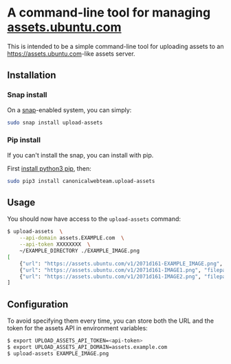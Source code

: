 # A command-line tool for managing [assets.ubuntu.com](https://github.com/canonical-web-and-design/assets.ubuntu.com)

This is intended to be a simple command-line tool for uploading assets to an <https://assets.ubuntu.com>-like assets
server.

## Installation

### Snap install

On a [snap](https://snapcraft.io/)-enabled system, you can simply:

``` bash
sudo snap install upload-assets
```

### Pip install

If you can't install the snap, you can install with pip.

First [install python3 pip](http://stackoverflow.com/questions/6587507/how-to-install-pip-with-python-3), then:

``` bash
sudo pip3 install canonicalwebteam.upload-assets
```

## Usage

You should now have access to the `upload-assets` command:

``` bash
$ upload-assets  \
    --api-domain assets.EXAMPLE.com  \
    --api-token XXXXXXXX  \
    ~/EXAMPLE_DIRECTORY ./EXAMPLE_IMAGE.png
[
    {"url": "https://assets.ubuntu.com/v1/2071d161-EXAMPLE_IMAGE.png", "filepath": "/home/robin/EXAMPLE_IMAGE.png"},
    {"url": "https://assets.ubuntu.com/v1/2071d161-IMAGE1.png", "filepath": "/home/robin/EXAMPLE_DIRECTORY/IMAGE1.png"},
    {"url": "https://assets.ubuntu.com/v1/2071d161-IMAGE2.png", "filepath": "/home/robin/EXAMPLE_DIRECTORY/IMAGE2.png"}
]
```

## Configuration

To avoid specifying them every time, you can store both the URL and the token for the assets API in environment variables:

``` bash
$ export UPLOAD_ASSETS_API_TOKEN=<api-token>
$ export UPLOAD_ASSETS_API_DOMAIN=assets.example.com
$ upload-assets EXAMPLE_IMAGE.png
```

